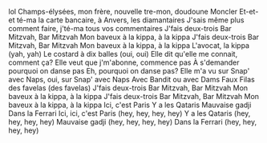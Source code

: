 
lol
Champs-élysées, mon frère, nouvelle tre-mon, doudoune Moncler
Et-et-et té-ma la carte bancaire, à Anvers, les diamantaires
J'sais même plus comment faire, j'té-ma tous vos commentaires
J'fais deux-trois Bar Mitzvah, Bar Mitzvah
Mon baveux à la kippa, à la kippa
J'fais deux-trois Bar Mitzvah, Bar Mitzvah
Mon baveux à la kippa, à la kippa
L'avocat, la kippa (yah, yah)
Le costard à dix balles (oui, oui)
Elle dit qu'elle me connait, comment ça?
Elle veut que j'm'abonne, commence pas
À s'demander pourquoi on danse pas
Eh, pourquoi on danse pas?
Elle m'a vu sur Snap' avec Naps, oui, sur Snap' avec Naps
Avec Bandit ou avec Dams
Faux Filas des favelas (des favelas)
J'fais deux-trois Bar Mitzvah, Bar Mitzvah
Mon baveux à la kippa, à la kippa
J'fais deux-trois Bar Mitzvah, Bar Mitzvah
Mon baveux à la kippa, à la kippa
Ici, c'est Paris
Y a les Qataris
Mauvaise gadji
Dans la Ferrari
Ici, ici, c'est Paris (hey, hey, hey, hey)
Y a les Qataris (hey, hey, hey, hey)
Mauvaise gadji (hey, hey, hey, hey)
Dans la Ferrari (hey, hey, hey, hey)


